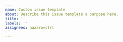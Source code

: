 ```yaml
---
name: Custom issue template
about: Describe this issue template's purpose here.
title: ''
labels: ''
assignees: nazarovctrl

---
```



